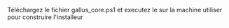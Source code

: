 Téléchargez le fichier gallus_core.ps1 et executez le sur la machine utiliser pour construire l'installeur
